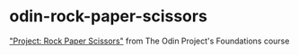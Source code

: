 # odin-rock-paper-scissors

["Project: Rock Paper Scissors"](https://www.theodinproject.com/lessons/foundations-rock-paper-scissors) from The Odin Project's Foundations course
